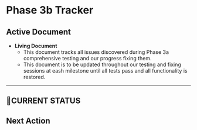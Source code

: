 # Phase 3b Tracker
## Active Document
- **Living Document**
  - This document tracks all issues discovered during Phase 3a comprehensive testing and our progress fixing them.
  - This document is to be updated throughout our testing and fixing sessions at eash milestone until all tests pass and all functionality is restored.
---
## **🎯CURRENT STATUS**

## **Next Action**